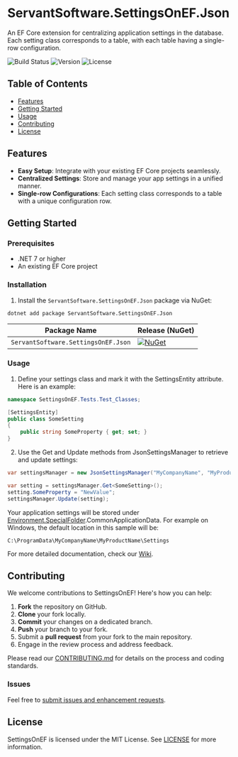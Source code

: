 # ServantSoftware.SettingsOnEF.Json

An EF Core extension for centralizing application settings in the database. Each setting class corresponds to a table, with each table having a single-row configuration.

![Build Status](https://img.shields.io/badge/build-passing-brightgreen) ![Version](https://img.shields.io/badge/version-1.0.0-blue) ![License](https://img.shields.io/badge/license-MIT-green)

## Table of Contents

- [Features](#features)
- [Getting Started](#getting-started)
- [Usage](#usage)
- [Contributing](#contributing)
- [License](#license)

## Features

- **Easy Setup**: Integrate with your existing EF Core projects seamlessly.
- **Centralized Settings**: Store and manage your app settings in a unified manner.
- **Single-row Configurations**: Each setting class corresponds to a table with a unique configuration row.

## Getting Started

### Prerequisites

- .NET 7 or higher
- An existing EF Core project

### Installation

1. Install the `ServantSoftware.SettingsOnEF.Json` package via NuGet:

```
dotnet add package ServantSoftware.SettingsOnEF.Json
```

| Package Name                   | Release (NuGet) |
|--------------------------------|-----------------|
| `ServantSoftware.SettingsOnEF.Json`       | [![NuGet](https://img.shields.io/nuget/v/ServantSoftware.SettingsOnEF.Json.svg)](https://www.nuget.org/packages/ServantSoftware.SettingsOnEF.Json/)

### Usage
1. Define your settings class and mark it with the SettingsEntity attribute. Here is an example:
```csharp
namespace SettingsOnEF.Tests.Test_Classes;

[SettingsEntity]
public class SomeSetting
{
    public string SomeProperty { get; set; }
}
```
2. Use the Get and Update methods from JsonSettingsManager to retrieve and update settings:
```csharp
var settingsManager = new JsonSettingsManager("MyCompanyName", "MyProductName");

var setting = settingsManager.Get<SomeSetting>();
setting.SomeProperty = "NewValue";
settingsManager.Update(setting);
```
Your application settings will be stored under [Environment.SpecialFolder](https://learn.microsoft.com/en-us/dotnet/api/system.environment.specialfolder?view=net-7.0).CommonApplicationData.  For example on Windows, the default location in this sample will be:
```
C:\ProgramData\MyCompanyName\MyProductName\Settings
```
For more detailed documentation, check our [Wiki](#).

## Contributing

We welcome contributions to SettingsOnEF! Here's how you can help:

1. **Fork** the repository on GitHub.
2. **Clone** your fork locally.
3. **Commit** your changes on a dedicated branch.
4. **Push** your branch to your fork.
5. Submit a **pull request** from your fork to the main repository.
6. Engage in the review process and address feedback.

Please read our [CONTRIBUTING.md](CONTRIBUTING.md) for details on the process and coding standards.

### Issues

Feel free to [submit issues and enhancement requests](https://github.com/Servant-Software-LLC/SettingsOnEF/issues).

## License

SettingsOnEF is licensed under the MIT License. See [LICENSE](LICENSE) for more information.

